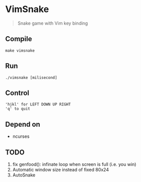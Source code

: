# VimSnake

> Snake game with Vim key binding

## Compile

    make vimsnake

## Run

    ./vimsnake [milisecond]

## Control

    'hjkl' for LEFT DOWN UP RIGHT
    'q' to quit

## Depend on

* ncurses

## TODO

1. fix genfood(): infinate loop when screen is full (i.e. you win)
2. Automatic window size instead of fixed 80x24
3. AutoSnake

